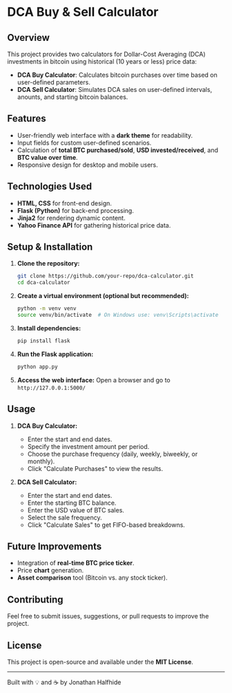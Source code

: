 # DCA Buy & Sell Calculator

## Overview
This project provides two calculators for Dollar-Cost Averaging (DCA) investments in bitcoin using historical (10 years or less) price data:
- **DCA Buy Calculator**: Calculates bitcoin purchases over time based on user-defined parameters.
- **DCA Sell Calculator**: Simulates DCA sales on user-defined intervals, anounts, and starting bitcoin balances.

## Features
- User-friendly web interface with a **dark theme** for readability.
- Input fields for custom user-defined scenarios.
- Calculation of **total BTC purchased/sold**, **USD invested/received**, and **BTC value over time**.
- Responsive design for desktop and mobile users.

## Technologies Used
- **HTML, CSS** for front-end design.
- **Flask (Python)** for back-end processing.
- **Jinja2** for rendering dynamic content.
- **Yahoo Finance API** for gathering historical price data.

## Setup & Installation
1. **Clone the repository:**
   ```sh
   git clone https://github.com/your-repo/dca-calculator.git
   cd dca-calculator
   ```
2. **Create a virtual environment (optional but recommended):**
   ```sh
   python -m venv venv
   source venv/bin/activate  # On Windows use: venv\Scripts\activate
   ```
3. **Install dependencies:**
   ```sh
   pip install flask
   ```
4. **Run the Flask application:**
   ```sh
   python app.py
   ```
5. **Access the web interface:**
   Open a browser and go to `http://127.0.0.1:5000/`

## Usage
1. **DCA Buy Calculator:**
   - Enter the start and end dates.
   - Specify the investment amount per period.
   - Choose the purchase frequency (daily, weekly, biweekly, or monthly).
   - Click "Calculate Purchases" to view the results.

2. **DCA Sell Calculator:**
   - Enter the start and end dates.
   - Enter the starting BTC balance. 
   - Enter the USD value of BTC sales.
   - Select the sale frequency.
   - Click "Calculate Sales" to get FIFO-based breakdowns.

## Future Improvements
- Integration of **real-time BTC price ticker**.
- Price **chart** generation.
- **Asset comparison** tool (Bitcoin vs. any stock ticker). 

## Contributing
Feel free to submit issues, suggestions, or pull requests to improve the project.

## License
This project is open-source and available under the **MIT License**.

---
Built with 💡 and ☕ by Jonathan Halfhide
